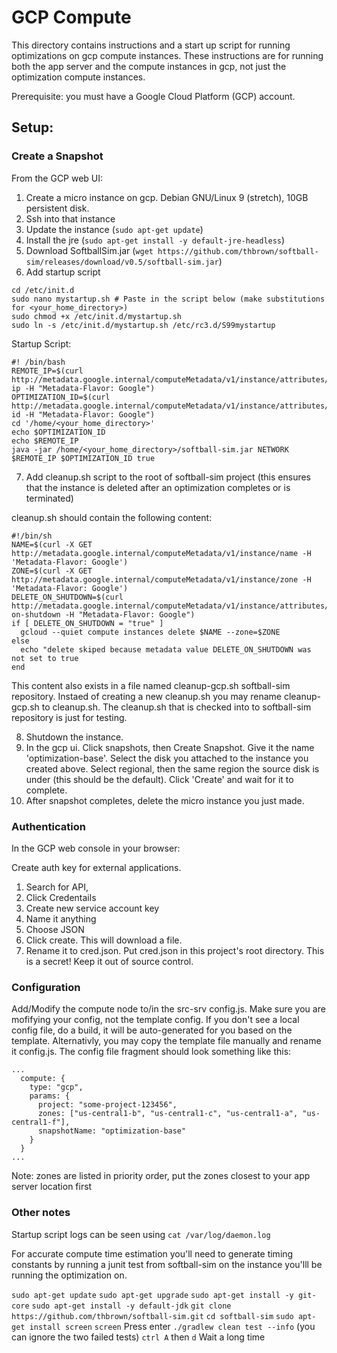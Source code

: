 # GCP Compute

This directory contains instructions and a start up script for running optimizations on gcp compute instances. These
instructions are for running both the app server and the compute instances in gcp, not just the optimization compute instances.

Prerequisite: you must have a Google Cloud Platform (GCP) account.

## Setup:

### Create a Snapshot

From the GCP web UI:

1. Create a micro instance on gcp. Debian GNU/Linux 9 (stretch), 10GB persistent disk.
2. Ssh into that instance
3. Update the instance (`sudo apt-get update`)
4. Install the jre (`sudo apt-get install -y default-jre-headless`)
5. Download SoftballSim.jar (`wget https://github.com/thbrown/softball-sim/releases/download/v0.5/softball-sim.jar`)
6. Add startup script

```
cd /etc/init.d
sudo nano mystartup.sh # Paste in the script below (make substitutions for <your_home_directory>)
sudo chmod +x /etc/init.d/mystartup.sh
sudo ln -s /etc/init.d/mystartup.sh /etc/rc3.d/S99mystartup
```

Startup Script:

```
#! /bin/bash
REMOTE_IP=$(curl http://metadata.google.internal/computeMetadata/v1/instance/attributes/remote-ip -H "Metadata-Flavor: Google")
OPTIMIZATION_ID=$(curl http://metadata.google.internal/computeMetadata/v1/instance/attributes/optimization-id -H "Metadata-Flavor: Google")
cd '/home/<your_home_directory>'
echo $OPTIMIZATION_ID
echo $REMOTE_IP
java -jar /home/<your_home_directory>/softball-sim.jar NETWORK $REMOTE_IP $OPTIMIZATION_ID true
```

7. Add cleanup.sh script to the root of softball-sim project (this ensures that the instance is deleted after an optimization completes or is terminated)

cleanup.sh should contain the following content:

```
#!/bin/sh
NAME=$(curl -X GET http://metadata.google.internal/computeMetadata/v1/instance/name -H 'Metadata-Flavor: Google')
ZONE=$(curl -X GET http://metadata.google.internal/computeMetadata/v1/instance/zone -H 'Metadata-Flavor: Google')
DELETE_ON_SHUTDOWN=$(curl http://metadata.google.internal/computeMetadata/v1/instance/attributes/delete-on-shutdown -H "Metadata-Flavor: Google")
if [ DELETE_ON_SHUTDOWN = "true" ]
  gcloud --quiet compute instances delete $NAME --zone=$ZONE
else
  echo "delete skiped because metadata value DELETE_ON_SHUTDOWN was not set to true
end
```

This content also exists in a file named cleanup-gcp.sh softball-sim repository. Instaed of creating a new cleanup.sh you may rename cleanup-gcp.sh to cleanup.sh. The cleanup.sh that is checked into to softball-sim repository is just for testing.

8. Shutdown the instance.
9. In the gcp ui. Click snapshots, then Create Snapshot. Give it the name 'optimization-base'. Select the disk you attached to the instance you created above. Select regional, then the same region the source disk is under (this should be the default). Click 'Create' and wait for it to complete.
10. After snapshot completes, delete the micro instance you just made.

### Authentication

In the GCP web console in your browser:

Create auth key for external applications.

1. Search for API,
2. Click Credentails
3. Create new service account key
4. Name it anything
5. Choose JSON
6. Click create. This will download a file.
7. Rename it to cred.json. Put cred.json in this project's root directory. This is a secret! Keep it out of source control.

### Configuration

Add/Modify the compute node to/in the src-srv config.js. Make sure you are mofifying your config, not the template config. If you don't see a local config file, do a build, it will be auto-generated for you based on the template. Alternativly, you may copy the template file manually and rename it config.js. The config file fragment should look something like this:

```
...
  compute: {
    type: "gcp",
    params: {
      project: "some-project-123456",
      zones: ["us-central1-b", "us-central1-c", "us-central1-a", "us-central1-f"],
      snapshotName: "optimization-base"
    }
  }
...
```

Note: zones are listed in priority order, put the zones closest to your app server location first

### Other notes

Startup script logs can be seen using `cat /var/log/daemon.log`

For accurate compute time estimation you'll need to generate timing constants by running a junit test
from softball-sim on the instance you'lll be running the optimization on.

`sudo apt-get update`
`sudo apt-get upgrade`
`sudo apt-get install -y git-core`
`sudo apt-get install -y default-jdk`
`git clone https://github.com/thbrown/softball-sim.git`
`cd softball-sim`
`sudo apt-get install screen`
`screen`
Press enter
`./gradlew clean test --info` (you can ignore the two failed tests)
`ctrl A` then `d`
Wait a long time

